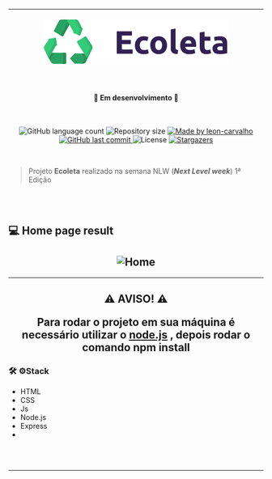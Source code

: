 ***
<h4 align="center">
    <img alt="NextLevelWeek" title="NLW" src="./public/assets/logo.svg" />
</h4><br/>

<h4 align="center"> 
	🚧 Em desenvolvimento 🚧
</h4><br/>

<p align="center">
  <img alt="GitHub language count" src="https://img.shields.io/github/languages/count/Pedroemanuelavelar/Ecoleta?color=%2304D361">

  <img alt="Repository size" src="https://img.shields.io/github/repo-size/Pedroemanuelavelar/Ecoleta">

  	
  <a href="https://www.linkedin.com/in/pedro-emanuel-10a337160/">
    <img alt="Made by leon-carvalho" src="https://img.shields.io/badge/made%20by-Pedro Emanuel-%2304D361">
  </a>
	
  
  <a href="https://github.com/Pedroemanuelavelar/Ecoleta/commits/master">
    <img alt="GitHub last commit" src="https://img.shields.io/github/last-commit/Pedroemanuelavelar/Ecoleta">
  </a>

  <img alt="License" src="https://img.shields.io/badge/license-MIT-brightgreen">
   <a href="https://github.com/Pedroemanuelavelar/Ecoleta/stargazers">
    <img alt="Stargazers" src="https://img.shields.io/github/stars/Pedroemanuelavelar/Ecoleta?style=social">
  </a>
</p>
<br/>

>Projeto **Ecoleta** realizado na semana NLW (**_Next Level week_**) 1ª Edição
<br/>
<br/>

<h2>💻 Home page result</h2>

<h2 align="center">
    <img alt="Home" title="NLW" src="https://i.imgur.com/nng9l6Q.png " />
</h2>

---
<h2 align="center">

⚠️ AVISO! ⚠️
<p>Para rodar o projeto em sua máquina é necessário utilizar o <span color=%2304D361><a href="https://nodejs.org/en/download/">node.js</a>
</span>, depois rodar o comando <strong>npm install</strong></p> 
</h2>



<h3>🛠️ ⚙️<strong>Stack</strong></h3>

- HTML
- CSS
- Js
- Node.js
- Express
- 
<br>
<br>

***
